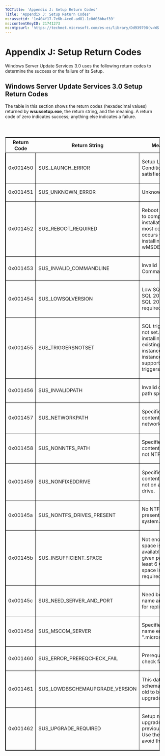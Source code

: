 ```yaml
---
TOCTitle: 'Appendix J: Setup Return Codes'
Title: 'Appendix J: Setup Return Codes'
ms:assetid: '1e404f17-7e6b-4ce0-ad81-1e0d03bbaf39'
ms:contentKeyID: 21741273
ms:mtpsurl: 'https://technet.microsoft.com/es-es/library/Dd939798(v=WS.10)'
---
```


Appendix J: Setup Return Codes
==============================

Windows Server Update Services 3.0 uses the following return codes to determine the success or the failure of its Setup.

Windows Server Update Services 3.0 Setup Return Codes
-----------------------------------------------------

The table in this section shows the return codes (hexadecimal values) returned by **wsussetup.exe**, the return string, and the meaning. A return code of zero indicates success; anything else indicates a failure.

###  

<p> </p>
<table style="border:1px solid black;">
<colgroup>
<col width="33%" />
<col width="33%" />
<col width="33%" />
</colgroup>
<thead>
<tr class="header">
<th>Return Code</th>
<th>Return String</th>
<th>Meaning</th>
</tr>
</thead>
<tbody>
<tr class="odd">
<td style="border:1px solid black;"><p>0x001450</p></td>
<td style="border:1px solid black;"><p>SUS_LAUNCH_ERROR</p></td>
<td style="border:1px solid black;"><p>Setup Launch Conditions not satisfied.</p></td>
</tr>
<tr class="even">
<td style="border:1px solid black;"><p>0x001451</p></td>
<td style="border:1px solid black;"><p>SUS_UNKNOWN_ERROR</p></td>
<td style="border:1px solid black;"><p>Unknown error.</p></td>
</tr>
<tr class="odd">
<td style="border:1px solid black;"><p>0x001452</p></td>
<td style="border:1px solid black;"><p>SUS_REBOOT_REQUIRED</p></td>
<td style="border:1px solid black;"><p>Reboot required to complete the installation. This most commonly occurs when installing wMSDE.</p></td>
</tr>
<tr class="even">
<td style="border:1px solid black;"><p>0x001453</p></td>
<td style="border:1px solid black;"><p>SUS_INVALID_COMMANDLINE</p></td>
<td style="border:1px solid black;"><p>Invalid CommandLine</p></td>
</tr>
<tr class="odd">
<td style="border:1px solid black;"><p>0x001454</p></td>
<td style="border:1px solid black;"><p>SUS_LOWSQLVERSION</p></td>
<td style="border:1px solid black;"><p>Low SQL version. SQL 2005 or SQL 2008 is required.</p></td>
</tr>
<tr class="even">
<td style="border:1px solid black;"><p>0x001455</p></td>
<td style="border:1px solid black;"><p>SUS_TRIGGERSNOTSET</p></td>
<td style="border:1px solid black;"><p>SQL triggers are not set. When installing on an existing SQL instance, that instance must support nested triggers.</p></td>
</tr>
<tr class="odd">
<td style="border:1px solid black;"><p>0x001456</p></td>
<td style="border:1px solid black;"><p>SUS_INVALIDPATH</p></td>
<td style="border:1px solid black;"><p>Invalid content path specified.</p></td>
</tr>
<tr class="even">
<td style="border:1px solid black;"><p>0x001457</p></td>
<td style="border:1px solid black;"><p>SUS_NETWORKPATH</p></td>
<td style="border:1px solid black;"><p>Specified content path is a network path.</p></td>
</tr>
<tr class="odd">
<td style="border:1px solid black;"><p>0x001458</p></td>
<td style="border:1px solid black;"><p>SUS_NONNTFS_PATH</p></td>
<td style="border:1px solid black;"><p>Specified content path is not NTFS.</p></td>
</tr>
<tr class="even">
<td style="border:1px solid black;"><p>0x001459</p></td>
<td style="border:1px solid black;"><p>SUS_NONFIXEDDRIVE</p></td>
<td style="border:1px solid black;"><p>Specified content path is not on a fixed drive.</p></td>
</tr>
<tr class="odd">
<td style="border:1px solid black;"><p>0x00145a</p></td>
<td style="border:1px solid black;"><p>SUS_NONTFS_DRIVES_PRESENT</p></td>
<td style="border:1px solid black;"><p>No NTFS drives present on the system.</p></td>
</tr>
<tr class="even">
<td style="border:1px solid black;"><p>0x00145b</p></td>
<td style="border:1px solid black;"><p>SUS_INSUFFICIENT_SPACE</p></td>
<td style="border:1px solid black;"><p>Not enough space is available at the given path. At least 6 GB of space is required.</p></td>
</tr>
<tr class="odd">
<td style="border:1px solid black;"><p>0x00145c</p></td>
<td style="border:1px solid black;"><p>SUS_NEED_SERVER_AND_PORT</p></td>
<td style="border:1px solid black;"><p>Need both server name and port for replica mode.</p></td>
</tr>
<tr class="even">
<td style="border:1px solid black;"><p>0x00145d</p></td>
<td style="border:1px solid black;"><p>SUS_MSCOM_SERVER</p></td>
<td style="border:1px solid black;"><p>Specified server name ends in &quot;.microsoft.com&quot;.</p></td>
</tr>
<tr class="odd">
<td style="border:1px solid black;"><p>0x001460</p></td>
<td style="border:1px solid black;"><p>SUS_ERROR_PREREQCHECK_FAIL</p></td>
<td style="border:1px solid black;"><p>Prerequisite check failed.</p></td>
</tr>
<tr class="even">
<td style="border:1px solid black;"><p>0x001461</p></td>
<td style="border:1px solid black;"><p>SUS_LOWDBSCHEMAUPGRADE_VERSION</p></td>
<td style="border:1px solid black;"><p>This database schema is too old to be upgraded.</p></td>
</tr>
<tr class="odd">
<td style="border:1px solid black;"><p>0x001462</p></td>
<td style="border:1px solid black;"><p>SUS_UPGRADE_REQUIRED</p></td>
<td style="border:1px solid black;"><p>Setup needs to upgrade from a previous version. Use the /G to avoid this error.</p></td>
</tr>
</tbody>
</table>
